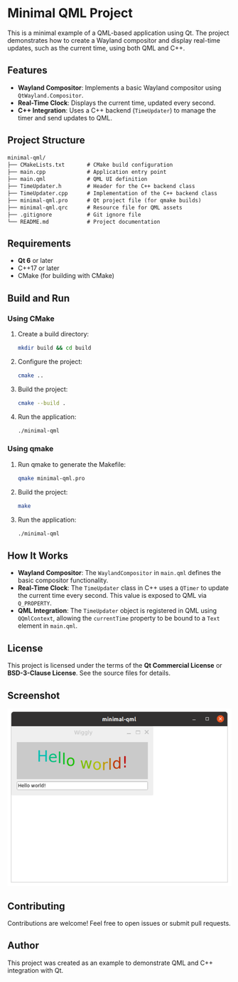 # Minimal QML Project

This is a minimal example of a QML-based application using Qt. The project demonstrates how to create a Wayland compositor and display real-time updates, such as the current time, using both QML and C++.

## Features
- **Wayland Compositor**: Implements a basic Wayland compositor using `QtWayland.Compositor`.
- **Real-Time Clock**: Displays the current time, updated every second.
- **C++ Integration**: Uses a C++ backend (`TimeUpdater`) to manage the timer and send updates to QML.

## Project Structure
```
minimal-qml/
├── CMakeLists.txt       # CMake build configuration
├── main.cpp             # Application entry point
├── main.qml             # QML UI definition
├── TimeUpdater.h        # Header for the C++ backend class
├── TimeUpdater.cpp      # Implementation of the C++ backend class
├── minimal-qml.pro      # Qt project file (for qmake builds)
├── minimal-qml.qrc      # Resource file for QML assets
├── .gitignore           # Git ignore file
└── README.md            # Project documentation
```

## Requirements
- **Qt 6** or later
- C++17 or later
- CMake (for building with CMake)

## Build and Run

### Using CMake
1. Create a build directory:
   ```bash
   mkdir build && cd build
   ```
2. Configure the project:
   ```bash
   cmake ..
   ```
3. Build the project:
   ```bash
   cmake --build .
   ```
4. Run the application:
   ```bash
   ./minimal-qml
   ```

### Using qmake
1. Run qmake to generate the Makefile:
   ```bash
   qmake minimal-qml.pro
   ```
2. Build the project:
   ```bash
   make
   ```
3. Run the application:
   ```bash
   ./minimal-qml
   ```

## How It Works
- **Wayland Compositor**: The `WaylandCompositor` in `main.qml` defines the basic compositor functionality.
- **Real-Time Clock**: The `TimeUpdater` class in C++ uses a `QTimer` to update the current time every second. This value is exposed to QML via `Q_PROPERTY`.
- **QML Integration**: The `TimeUpdater` object is registered in QML using `QQmlContext`, allowing the `currentTime` property to be bound to a `Text` element in `main.qml`.

## License
This project is licensed under the terms of the **Qt Commercial License** or **BSD-3-Clause License**. See the source files for details.

## Screenshot
![Minimal QML Example](doc/images/minimal-qml.png)

## Contributing
Contributions are welcome! Feel free to open issues or submit pull requests.

## Author
This project was created as an example to demonstrate QML and C++ integration with Qt.
